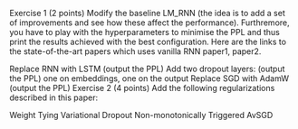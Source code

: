 Exercise 1 (2 points)
Modify the baseline LM_RNN (the idea is to add a set of improvements and see how these affect the performance). Furthremore, you have to play with the hyperparameters to minimise the PPL and thus print the results achieved with the best configuration. Here are the links to the state-of-the-art papers which uses vanilla RNN paper1, paper2.

Replace RNN with LSTM (output the PPL)
Add two dropout layers: (output the PPL)
one on embeddings,
one on the output
Replace SGD with AdamW (output the PPL)
Exercise 2 (4 points)
Add the following regularizations described in this paper:

Weight Tying
Variational Dropout
Non-monotonically Triggered AvSGD
